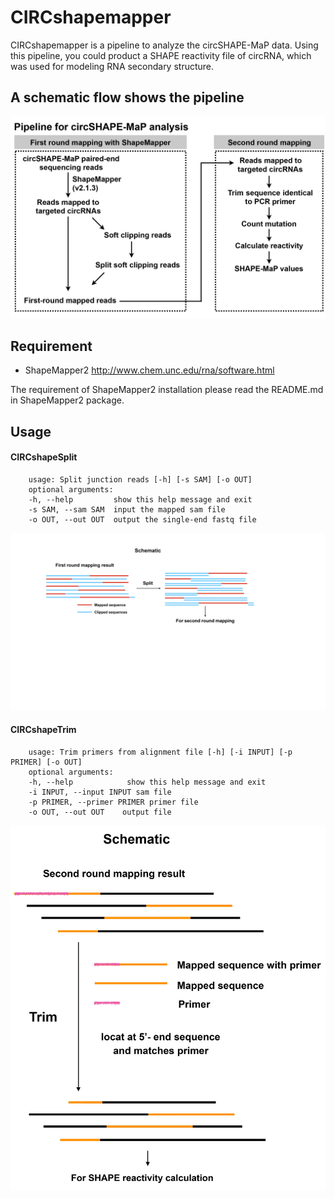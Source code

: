 CIRCshapemapper
============================================
CIRCshapemapper is a pipeline to analyze the circSHAPE-MaP data. Using this pipeline, you could product  a SHAPE reactivity file of circRNA, which was used for modeling RNA secondary structure.

A schematic flow shows the pipeline
-------------------------------------

![image](https://github.com/YangLab/circSHAPEmapper/blob/master/manual/001.jpg)

Requirement
------------------------------------
* ShapeMapper2   http://www.chem.unc.edu/rna/software.html

The requirement of ShapeMapper2 installation please read the README.md in ShapeMapper2 package. 

Usage
----------------------------------
#### CIRCshapeSplit
		usage: Split junction reads [-h] [-s SAM] [-o OUT]	
		optional arguments:
		-h, --help         show this help message and exit
		-s SAM, --sam SAM  input the mapped sam file
		-o OUT, --out OUT  output the single-end fastq file

![image](https://github.com/YangLab/circSHAPEmapper/blob/master/manual/002.jpg)

#### CIRCshapeTrim

		usage: Trim primers from alignment file [-h] [-i INPUT] [-p PRIMER] [-o OUT]
		optional arguments:
		-h, --help            show this help message and exit
		-i INPUT, --input INPUT sam file
		-p PRIMER, --primer PRIMER primer file 
		-o OUT, --out OUT    output file
![image](https://github.com/YangLab/circSHAPEmapper/blob/master/manual/003.jpg)
